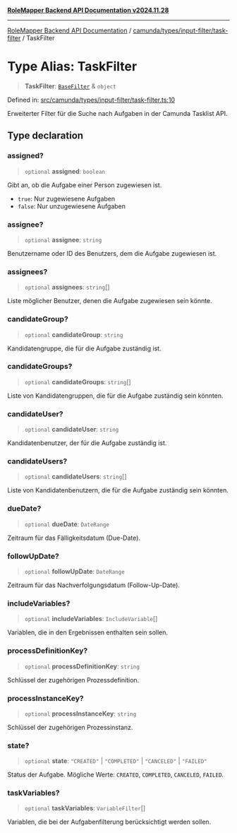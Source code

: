 [**RoleMapper Backend API Documentation v2024.11.28**](../../../../../README.md)

***

[RoleMapper Backend API Documentation](../../../../../modules.md) / [camunda/types/input-filter/task-filter](../README.md) / TaskFilter

# Type Alias: TaskFilter

> **TaskFilter**: [`BaseFilter`](../../base-filter/type-aliases/BaseFilter.md) & `object`

Defined in: [src/camunda/types/input-filter/task-filter.ts:10](https://github.com/FlowCraft-AG/RoleMapper/blob/da8087f9c63e7aa49e7a655f3f13ecbe5687d6eb/backend/src/camunda/types/input-filter/task-filter.ts#L10)

Erweiterter Filter für die Suche nach Aufgaben in der Camunda Tasklist API.

## Type declaration

### assigned?

> `optional` **assigned**: `boolean`

Gibt an, ob die Aufgabe einer Person zugewiesen ist.
- `true`: Nur zugewiesene Aufgaben
- `false`: Nur unzugewiesene Aufgaben

### assignee?

> `optional` **assignee**: `string`

Benutzername oder ID des Benutzers, dem die Aufgabe zugewiesen ist.

### assignees?

> `optional` **assignees**: `string`[]

Liste möglicher Benutzer, denen die Aufgabe zugewiesen sein könnte.

### candidateGroup?

> `optional` **candidateGroup**: `string`

Kandidatengruppe, die für die Aufgabe zuständig ist.

### candidateGroups?

> `optional` **candidateGroups**: `string`[]

Liste von Kandidatengruppen, die für die Aufgabe zuständig sein könnten.

### candidateUser?

> `optional` **candidateUser**: `string`

Kandidatenbenutzer, der für die Aufgabe zuständig ist.

### candidateUsers?

> `optional` **candidateUsers**: `string`[]

Liste von Kandidatenbenutzern, die für die Aufgabe zuständig sein könnten.

### dueDate?

> `optional` **dueDate**: `DateRange`

Zeitraum für das Fälligkeitsdatum (Due-Date).

### followUpDate?

> `optional` **followUpDate**: `DateRange`

Zeitraum für das Nachverfolgungsdatum (Follow-Up-Date).

### includeVariables?

> `optional` **includeVariables**: `IncludeVariable`[]

Variablen, die in den Ergebnissen enthalten sein sollen.

### processDefinitionKey?

> `optional` **processDefinitionKey**: `string`

Schlüssel der zugehörigen Prozessdefinition.

### processInstanceKey?

> `optional` **processInstanceKey**: `string`

Schlüssel der zugehörigen Prozessinstanz.

### state?

> `optional` **state**: `"CREATED"` \| `"COMPLETED"` \| `"CANCELED"` \| `"FAILED"`

Status der Aufgabe.
Mögliche Werte: `CREATED`, `COMPLETED`, `CANCELED`, `FAILED`.

### taskVariables?

> `optional` **taskVariables**: `VariableFilter`[]

Variablen, die bei der Aufgabenfilterung berücksichtigt werden sollen.
